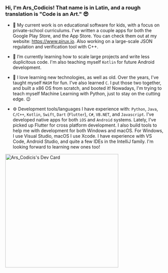 ### Hi, I'm Ars_Codicis! That name is in Latin, and a rough translation is "Code is an Art." 😎

- 🔭 My current work is on educational software for kids, with a focus on private-school curriculums. I've written a couple apps for both the Google Play Store, and the App Store. You can check them out at my website: https://www.pirux.io. Also working on a large-scale JSON regulation and verification tool with C++.
  
- 🌱 I’m currently learning how to scale large projects and write less duplicitous code. I'm also teaching myself `Kotlin` for future Android development.
  
- 🚀 I love learning new technologies, as well as old. Over the years, I've taught myself `MASM` for fun. I've also learned `C`. I put those two together, and built a x86 OS from scratch, and booted it! Nowadays, I'm trying to teach myself Machine Learning with Python, just to stay on the cutting edge. 😉
  
- ⚙️ Development tools/languages I have experience with: `Python`, `Java`, `C/C++`, `Kotlin`, `Swift`, `Dart` (`Flutter`), `C#`, `VB.NET`, and `Javascript`. I've developed native apps for both `iOS` and `Android` systems. Lately, I've picked up Flutter for cross platform development. I also build tools to help me with development for both Windows and macOS. For Windows, I use Visual Studio, macOS I use Xcode. I have experience with VS Code, Android Studio, and quite a few IDEs in the IntelliJ family. I'm looking forward to learning new ones too!

<a href="https://app.daily.dev/arscodicis"><img src="https://api.daily.dev/devcards/v2/cenGkevRDMix0UBfywZh4.png?type=default&r=3f8" width="356" alt="Ars_Codicis's Dev Card"/></a>
